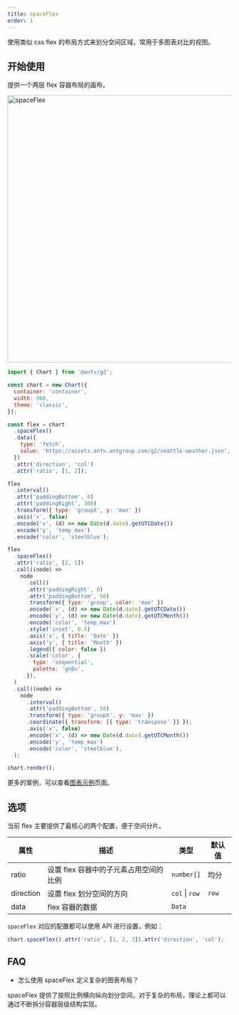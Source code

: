 ```yaml
---
title: spaceFlex
order: 1
---
```


使用类似 css flex 的布局方式来划分空间区域，常用于多图表对比的视图。

## 开始使用

提供一个两层 flex 容器布局的画布。

<img alt="spaceFlex" src="https://mdn.alipayobjects.com/mdn/huamei_qa8qxu/afts/img/A*lLecQJkdPbIAAAAAAAAAAAAADmJ7AQ" width="600" />

```js
import { Chart } from '@antv/g2';

const chart = new Chart({
  container: 'container',
  width: 900,
  theme: 'classic',
});

const flex = chart
  .spaceFlex()
  .data({
    type: 'fetch',
    value: 'https://assets.antv.antgroup.com/g2/seattle-weather.json',
  })
  .attr('direction', 'col')
  .attr('ratio', [1, 2]);

flex
  .interval()
  .attr('paddingBottom', 0)
  .attr('paddingRight', 300)
  .transform({ type: 'groupX', y: 'max' })
  .axis('x', false)
  .encode('x', (d) => new Date(d.date).getUTCDate())
  .encode('y', 'temp_max')
  .encode('color', 'steelblue');

flex
  .spaceFlex()
  .attr('ratio', [2, 1])
  .call((node) =>
    node
      .cell()
      .attr('paddingRight', 0)
      .attr('paddingBottom', 50)
      .transform({ type: 'group', color: 'max' })
      .encode('x', (d) => new Date(d.date).getUTCDate())
      .encode('y', (d) => new Date(d.date).getUTCMonth())
      .encode('color', 'temp_max')
      .style('inset', 0.5)
      .axis('x', { title: 'Date' })
      .axis('y', { title: 'Month' })
      .legend({ color: false })
      .scale('color', {
        type: 'sequential',
        palette: 'gnBu',
      }),
  )
  .call((node) =>
    node
      .interval()
      .attr('paddingBottom', 50)
      .transform({ type: 'groupX', y: 'max' })
      .coordinate({ transform: [{ type: 'transpose' }] });
      .axis('x', false)
      .encode('x', (d) => new Date(d.date).getUTCMonth())
      .encode('y', 'temp_max')
      .encode('color', 'steelblue'),
  );

chart.render();
```

更多的案例，可以查看[图表示例](/examples)页面。

## 选项

当前 flex 主要提供了最核心的两个配置，便于空间分片。

| 属性      | 描述                                   | 类型           | 默认值 |
| --------- | -------------------------------------- | -------------- | ------ |
| ratio     | 设置 flex 容器中的子元素占用空间的比例 | `number[]`     | 均分   |
| direction | 设置 flex 划分空间的方向               | `col` \| `row` | `row`  |
| data      | flex 容器的数据                        | `Data`         |        |

`spaceFlex` 对应的配置都可以使用 API 进行设置，例如：

```ts
chart.spaceFlex().attr('ratio', [1, 2, 3]).attr('direction', 'col');
```

## FAQ

- 怎么使用 spaceFlex 定义复杂的图表布局？

spaceFlex 提供了按照比例横向纵向划分空间，对于复杂的布局，理论上都可以通过不断拆分容器层级结构实现。
